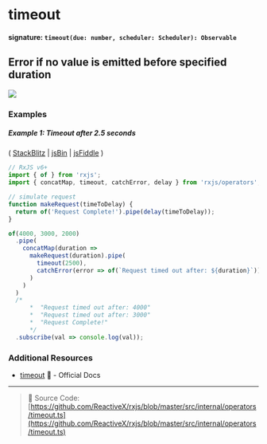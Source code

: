 # timeout

#### signature: `timeout(due: number, scheduler: Scheduler): Observable`

## Error if no value is emitted before specified duration

<div class="ua-ad"><a href="https://ultimateangular.com/?ref=76683_kee7y7vk"><img src="https://ultimateangular.com/assets/img/banners/ua-leader.svg"></a></div>

### Examples

##### Example 1: Timeout after 2.5 seconds

(
[StackBlitz](https://stackblitz.com/edit/typescript-eegqyz?file=index.ts&devtoolsheight=100)
| [jsBin](http://jsbin.com/gonakiniho/edit?js,console) |
[jsFiddle](https://jsfiddle.net/btroncone/nr4e1ofy/1/) )

```js
// RxJS v6+
import { of } from 'rxjs';
import { concatMap, timeout, catchError, delay } from 'rxjs/operators';

// simulate request
function makeRequest(timeToDelay) {
  return of('Request Complete!').pipe(delay(timeToDelay));
}

of(4000, 3000, 2000)
  .pipe(
    concatMap(duration =>
      makeRequest(duration).pipe(
        timeout(2500),
        catchError(error => of(`Request timed out after: ${duration}`))
      )
    )
  )
  /*
      *  "Request timed out after: 4000"
      *  "Request timed out after: 3000"
      *  "Request Complete!"
      */
  .subscribe(val => console.log(val));
```

### Additional Resources

- [timeout](https://github.com/Reactive-Extensions/RxJS/blob/master/doc/api/core/operators/timeout.md)
  :newspaper: - Official Docs

---

> :file_folder: Source Code:
> [https://github.com/ReactiveX/rxjs/blob/master/src/internal/operators/timeout.ts](https://github.com/ReactiveX/rxjs/blob/master/src/internal/operators/timeout.ts)
